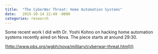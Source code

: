 ```yaml
---
title:  "The CyberWar Threat: Home Automation Systems"
date:   2015-10-14 22:49 -0800
categories: research
---
```

Some recent work I did with Dr. Yoshi Kohno on hacking home automation systems
recently aired on Nova. The piece starts at around 29:30. 

[http://www.pbs.org/wgbh/nova/military/cyberwar-threat.html]()
